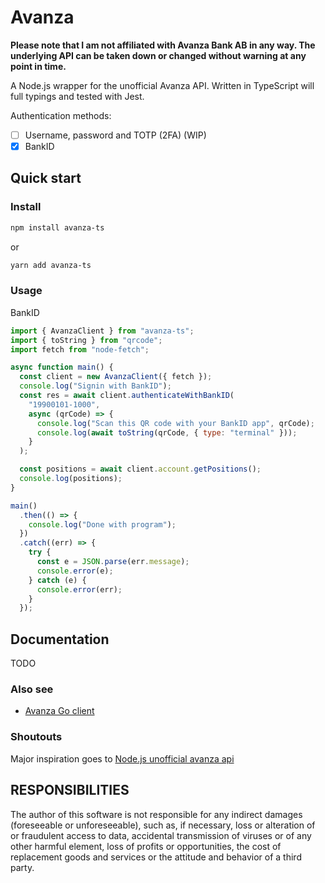# Avanza

**Please note that I am not affiliated with Avanza Bank AB in any way. The underlying API can be taken down or changed without warning at any point in time.**

A Node.js wrapper for the unofficial Avanza API. Written in TypeScript will full typings and tested with Jest.

Authentication methods:

- [ ] Username, password and TOTP (2FA) (WIP)
- [x] BankID

## Quick start

### Install

```bash
npm install avanza-ts
```

or

```bash
yarn add avanza-ts
```

### Usage

BankID

```javascript
import { AvanzaClient } from "avanza-ts";
import { toString } from "qrcode";
import fetch from "node-fetch";

async function main() {
  const client = new AvanzaClient({ fetch });
  console.log("Signin with BankID");
  const res = await client.authenticateWithBankID(
    "19900101-1000",
    async (qrCode) => {
      console.log("Scan this QR code with your BankID app", qrCode);
      console.log(await toString(qrCode, { type: "terminal" }));
    }
  );

  const positions = await client.account.getPositions();
  console.log(positions);
}

main()
  .then(() => {
    console.log("Done with program");
  })
  .catch((err) => {
    try {
      const e = JSON.parse(err.message);
      console.error(e);
    } catch (e) {
      console.error(err);
    }
  });
```

## Documentation

TODO

### Also see

- [Avanza Go client](https://www.github.com/open-wallstreet/go-avanza)

### Shoutouts

Major inspiration goes to [Node.js unofficial avanza api](https://github.com/fhqvst/avanza)

## RESPONSIBILITIES

The author of this software is not responsible for any indirect damages (foreseeable or unforeseeable), such as, if necessary, loss or alteration of or fraudulent access to data, accidental transmission of viruses or of any other harmful element, loss of profits or opportunities, the cost of replacement goods and services or the attitude and behavior of a third party.
